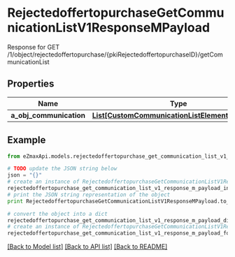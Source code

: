# RejectedoffertopurchaseGetCommunicationListV1ResponseMPayload

Response for GET /1/object/rejectedoffertopurchase/{pkiRejectedoffertopurchaseID}/getCommunicationList

## Properties
Name | Type | Description | Notes
------------ | ------------- | ------------- | -------------
**a_obj_communication** | [**List[CustomCommunicationListElementResponse]**](CustomCommunicationListElementResponse.md) |  | 

## Example

```python
from eZmaxApi.models.rejectedoffertopurchase_get_communication_list_v1_response_m_payload import RejectedoffertopurchaseGetCommunicationListV1ResponseMPayload

# TODO update the JSON string below
json = "{}"
# create an instance of RejectedoffertopurchaseGetCommunicationListV1ResponseMPayload from a JSON string
rejectedoffertopurchase_get_communication_list_v1_response_m_payload_instance = RejectedoffertopurchaseGetCommunicationListV1ResponseMPayload.from_json(json)
# print the JSON string representation of the object
print RejectedoffertopurchaseGetCommunicationListV1ResponseMPayload.to_json()

# convert the object into a dict
rejectedoffertopurchase_get_communication_list_v1_response_m_payload_dict = rejectedoffertopurchase_get_communication_list_v1_response_m_payload_instance.to_dict()
# create an instance of RejectedoffertopurchaseGetCommunicationListV1ResponseMPayload from a dict
rejectedoffertopurchase_get_communication_list_v1_response_m_payload_form_dict = rejectedoffertopurchase_get_communication_list_v1_response_m_payload.from_dict(rejectedoffertopurchase_get_communication_list_v1_response_m_payload_dict)
```
[[Back to Model list]](../README.md#documentation-for-models) [[Back to API list]](../README.md#documentation-for-api-endpoints) [[Back to README]](../README.md)


